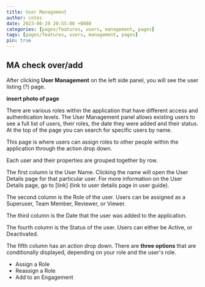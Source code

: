 ```yaml
---
title: User Management
author: cotes
date: 2023-06-29 20:55:00 +0800
categories: [pages/features, users, management, pages]
tags: [pages/features, users, management, pages]
pin: true
---
```


## MA check over/add

After clicking **User Management** on the left side panel, you will see the user listing (?) page.  

**insert photo of page**  

There are various roles within the application that have different access and authentication levels. The User Management panel allows existing users to see a full list of users, their roles, the date they were added and their status. At the top of the page you can search for specific users by name. 

This page is where users can assign roles to other people within the application through the action drop down. 

Each user and their properties are grouped together by row. 

The first column is the User Name. Clicking the name will open the User Details page for that particular user. For more information on the User Details page, go to [link] (link to user details page in user guide).

The second column is the Role of the user. Users can be assigned as a Superuser, Team Member, Reviewer, or Viewer.

The third column is the Date that the user was added to the application.

The fourth column is the Status of the user. Users can either be Active, or Deactivated.

The fifth column has an action drop down. There are **three options** that are conditionally displayed, depending on your role and the user's role.

- Assign a Role
- Reassign a Role
- Add to an Engagement
